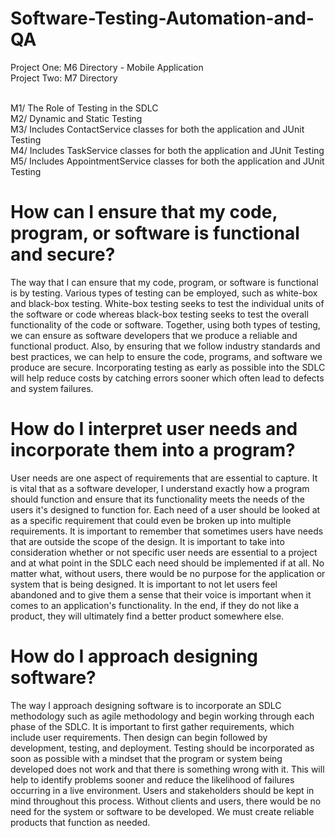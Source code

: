 # Software-Testing-Automation-and-QA

Project One: M6 Directory - Mobile Application<br>
Project Two: M7 Directory<br><br>

M1/ The Role of Testing in the SDLC<br>
M2/ Dynamic and Static Testing<br>
M3/ Includes ContactService classes for both the application and JUnit Testing<br>
M4/ Includes TaskService classes for both the application and JUnit Testing<br>
M5/ Includes AppointmentService classes for both the application and JUnit Testing<br>

# How can I ensure that my code, program, or software is functional and secure?

The way that I can ensure that my code, program, or software is functional is by testing. Various types of testing can be employed, such as white-box and black-box testing. White-box testing seeks to test the individual units of the software or code whereas black-box testing seeks to test the overall functionality of the code or software. Together, using both types of testing, we can ensure as software developers that we produce a reliable and functional product. Also, by ensuring that we follow industry standards and best practices, we can help to ensure the code, programs, and software we produce are secure. Incorporating testing as early as possible into the SDLC will help reduce costs by catching errors sooner which often lead to defects and system failures.  

# How do I interpret user needs and incorporate them into a program?

User needs are one aspect of requirements that are essential to capture. It is vital that as a software developer, I understand exactly how a program should function and ensure that its functionality meets the needs of the users it's designed to function for. 
Each need of a user should be looked at as a specific requirement that could even be broken up into multiple requirements. It is important to remember that sometimes users have needs that are outside the scope of the design. It is important to take into consideration whether or not
specific user needs are essential to a project and at what point in the SDLC each need should be implemented if at all. No matter what, without users, there would be no purpose for the application or system that is being designed. It is important to not let users feel abandoned and to give them a sense that their voice is 
important when it comes to an application's functionality. In the end, if they do not like a product, they will ultimately find a better product somewhere else.

# How do I approach designing software?

The way I approach designing software is to incorporate an SDLC methodology such as agile methodology and begin working through each phase of the SDLC. It is important to first gather requirements, which include user requirements. Then design can begin followed by development, testing, and deployment. Testing should be incorporated as soon as possible with a mindset that the program or system being developed does not work and that there is something wrong with it. This will help to identify problems sooner and reduce the likelihood of failures occurring in a live environment. Users and stakeholders should be kept in mind throughout this process. Without clients and users, there would be no need for the system or software to be developed. We must create reliable products that function as needed.